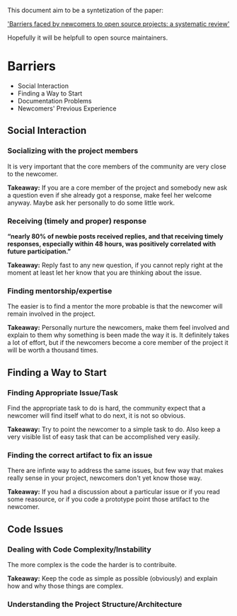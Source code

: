 This document aim to be a syntetization of the paper:

['Barriers faced by newcomers to open source projects: a systematic review'][paper]

Hopefully it will be helpfull to open source maintainers.

# Barriers
- Social Interaction
- Finding a Way to Start
- Documentation Problems
- Newcomers' Previous Experience

## Social Interaction

### Socializing with the project members

It is very important that the core members of the community are very close to the newcomer.

**Takeaway:** If you are a core member of the project and somebody new ask a question even if she already got a response, make feel her welcome anyway. Maybe ask her personally to do some little work.

### Receiving (timely and proper) response

__“nearly 80% of newbie posts received replies, and that receiving timely responses, especially within 48 hours, was positively correlated with future participation.”__

**Takeaway:** Reply fast to any new question, if you cannot reply right at the moment at least let her know that you are thinking about the issue.

### Finding mentorship/expertise

The easier is to find a mentor the more probable is that the newcomer will remain involved in the project.

**Takeaway:** Personally nurture the newcomers, make them feel involved and explain to them why something is been made the way it is. It definitely takes a lot of effort, but if the newcomers become a core member of the project it will be worth a thousand times.

## Finding a Way to Start

### Finding Appropriate Issue/Task

Find the appropriate task to do is hard, the community expect that a newcomer will find itself what to do next, it is not so obvious.

**Takeaway:** Try to point the newcomer to a simple task to do. Also keep a very visible list of easy task that can be accomplished very easily.

### Finding the correct artifact to fix an issue

There are infinte way to address the same issues, but few way that makes really sense in your project, newcomers don't yet know those way.

**Takeaway:** If you had a discussion about a particular issue or if you read some reasource, or if you code a prototype point those artifact to the newcomer.

## Code Issues

### Dealing with Code Complexity/Instability

The more complex is the code the harder is to contribuite.

**Takeaway:** Keep the code as simple as possible (obviously) and explain how and why those things are complex.

### Understanding the Project Structure/Architecture


[paper]: http://www.igor.pro.br/publica/papers/OSS2014.pdf
